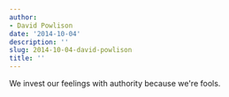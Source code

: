 ```yaml
---
author:
- David Powlison
date: '2014-10-04'
description: ''
slug: 2014-10-04-david-powlison
title: ''
---
```

We invest our feelings with authority because we're fools.



